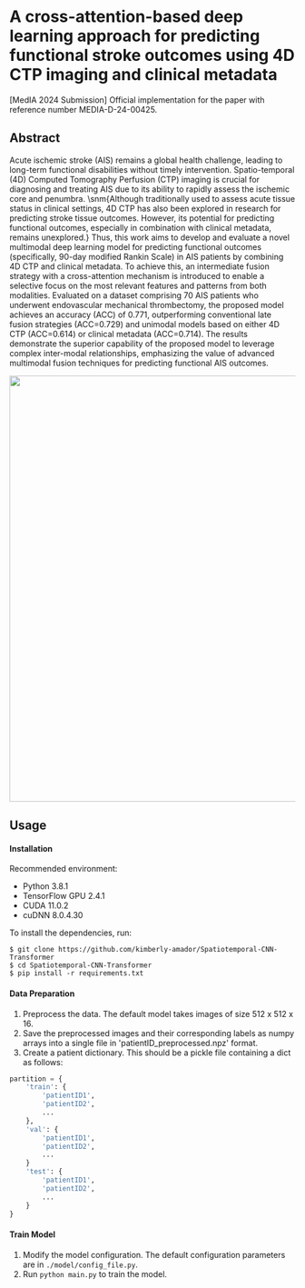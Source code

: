 # A cross-attention-based deep learning approach for predicting functional stroke outcomes using 4D CTP imaging and clinical metadata
[MedIA 2024 Submission] Official implementation for the paper with reference number MEDIA-D-24-00425.

</div>

## Abstract
Acute ischemic stroke (AIS) remains a global health challenge, leading to long-term functional disabilities without timely intervention. Spatio-temporal (4D) Computed Tomography Perfusion (CTP) imaging is crucial for diagnosing and treating AIS due to its ability to rapidly assess the ischemic core and penumbra. \snm{Although traditionally used to assess acute tissue status in clinical settings, 4D CTP has also been explored in research for predicting stroke tissue outcomes. However, its potential for predicting functional outcomes, especially in combination with clinical metadata, remains unexplored.} Thus, this work aims to develop and evaluate a novel multimodal deep learning model for predicting functional outcomes (specifically, 90-day modified Rankin Scale) in AIS patients by combining 4D CTP and clinical metadata. To achieve this, an intermediate fusion strategy with a cross-attention mechanism is introduced to enable a selective focus on the most relevant features and patterns from both modalities. Evaluated on a dataset comprising 70 AIS patients who underwent endovascular mechanical thrombectomy, the proposed model achieves an accuracy (ACC) of 0.771, outperforming conventional late fusion strategies (ACC=0.729) and unimodal models based on either 4D CTP (ACC=0.614) or clinical metadata (ACC=0.714). The results demonstrate the superior capability of the proposed model to leverage complex inter-modal relationships, emphasizing the value of advanced multimodal fusion techniques for predicting functional AIS outcomes.

<p align="center">
<img src="https://github.com/kimberly-amador/Multimodal-Stroke-Outcome-Prediction/blob/main/figures/model_architecture.png" width="750">
</p>


## Usage

#### Installation

Recommended environment:

- Python 3.8.1
- TensorFlow GPU 2.4.1
- CUDA 11.0.2 
- cuDNN 8.0.4.30

To install the dependencies, run:

```shell
$ git clone https://github.com/kimberly-amador/Spatiotemporal-CNN-Transformer
$ cd Spatiotemporal-CNN-Transformer
$ pip install -r requirements.txt
```

#### Data Preparation
1. Preprocess the data. The default model takes images of size 512 x 512 x 16.
2. Save the preprocessed images and their corresponding labels as numpy arrays into a single file in 'patientID_preprocessed.npz' format. 
3. Create a patient dictionary. This should be a pickle file containing a dict as follows:

```python
partition = {
    'train': {
        'patientID1',
        'patientID2',
        ...
    },
    'val': {
        'patientID1',
        'patientID2',
        ...
    }
    'test': {
        'patientID1',
        'patientID2',
        ...
    }
}
```

#### Train Model

1. Modify the model configuration. The default configuration parameters are in `./model/config_file.py`.
2. Run `python main.py` to train the model.

